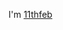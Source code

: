 I'm [11thfeb](https://11thfeb.netlify.app/)

<!--- <a href="https://streak-stats.demolab.com/?user=11thfeb" style="text-align: center">
  <img src="https://streak-stats.demolab.com/?user=11thfeb" align="center" alt="11thfeb">
</a>

--->

<!--- 💡 I specialize in [Technical Skills/Expertise] and have a strong background in [Relevant Experience/Projects]. 

<p><img align="center" src="https://streak-stats.demolab.com/?user=11thfeb" alt="11thfeb" /></p>

--->

<!---
11thfeb/11thfeb is a ✨ special ✨ repository because its `README.md` (this file) appears on your GitHub profile.
You can click the Preview link to take a look at your changes.
--->
